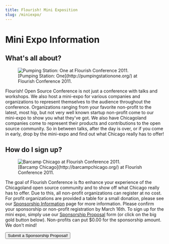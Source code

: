 ```yaml
---
title: Flourish! Mini Exposition
slug: /miniexpo/
---
```

# Mini Expo Information

## What's all about?

<figure class="right">
	<img src="http://flourishconf.com/2014/images/miniexpo_ps1.jpg" class="medium" alt="Pumping Station: One at Flourish Conference 2011." />
	<figcaption>
		[Pumping Station: One](http://pumpingstationone.org/) at Flourish Conference 2011.
	</figcaption>
</figure>

Flourish! Open Source Conference is not just a conference with talks and workshops. We also host a mini-expo for various companies and organizations to represent themselves to the audience throughout the conference. Organizations ranging from your favorite non-profit to the latest, most hip, but not very well known startup non-profit come to our mini-expo to show you what they've got. We also have Chicagoland companies come to represent their products and contributions to the open source community. So in between talks, after the day is over, or if you come in early, drop by the mini-expo and find out what Chicago really has to offer!


## How do I sign up?

<figure class="left">
	<img src="http://flourishconf.com/2014/images/miniexpo_barcamp.jpg" class="medium" alt="Barcamp Chicago at Flourish Conference 2011.">
	<figcaption>
		[Barcamp Chicago](http://barcampchicago.org/) at Flourish Conference 2011.
	</figcaption>
</figure>

The goal of Flourish Conference is fto enhance your experience of the Chicagoland open source community  and to show off what Chicago really has to offer. Due to this, all non-profit organizations can register 
at no cost. For profit organizations are provided a table for a small donation, please see our <a href="http://flourishconf.com/2014/sponsor.php">Sponsorship Information</a> page for more information. Please confirm your sponsorship or non-profit registration by March 16th. To sign up for the mini expo, simply use our <a href="http://flourishconf.com/2014/sponsorship_proposal.php">Sponsorship Proposal</a> form (or click on the big gold button below). Non-profits can put $0.00 for the sponsorship amount. We don't mind!

<form action="sponsorship-proposal.php" method="GET">
<input type="submit" value="Submit a Sponsorship Proposal!" class="big-button" />
</form>
